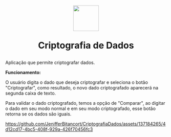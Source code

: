 <h1 align="center" >
    <img width="80" height="80" src="https://github.com/JenifferBitancort/CriptografiaDados/assets/137184265/95797831-cad3-4bfe-96c4-6ed02a222f76" />   
<p>Criptografia de Dados</p>
</h1>

Aplicação que permite criptografar dados.


**Funcionamento:**

O usuário digita o dado que deseja criptografar e seleciona o botão "Criptografar", como resultado, o novo dado criptografado aparecerá na segunda caixa de texto. 

Para validar o dado criptografado, temos a opção de "Comparar", ao digitar o dado em seu modo normal e em seu modo criptografado, esse botão retorna se os dados são iguais.

https://github.com/JenifferBitancort/CriptografiaDados/assets/137184265/4d12cd17-4bc5-408f-929a-426f70456fc3



